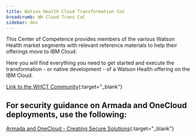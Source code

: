 ```yaml
---
title: Watson Health Cloud Transformation CoC
breadcrumb: WH Cloud Trans CoC
sidebar: dev
---
```


This Center of Competence provides members of the various Watson Health market segments with relevant reference materials to help their offerings move to IBM Cloud.

Here you will find everything you need to get started and execute the transformation - or native development - of a Watson Health offering on the IBM Cloud.

[Link to the WHCT Community](https://apps.na.collabserv.com/wikis/home?lang=en-us#!/wiki/Wa0a1d43ca7a0_4fff_87ff_04006c762969/page/Watson%20Health%20Cloud%20Transformation%20){:target="_blank"}

For security guidance on Armada and OneCloud deployments, use the following:
----------------------------------------------------------------------------

[Armada and OneCloud - Creating Secure Solutions](https://apps.na.collabserv.com/wikis/home?lang=en-us#!/wiki/Wa0a1d43ca7a0_4fff_87ff_04006c762969/page/Armada%20and%20OneCloud%20-%20Creating%20Secure%20Solutions%20MUST%20READ){:target="_blank"}
